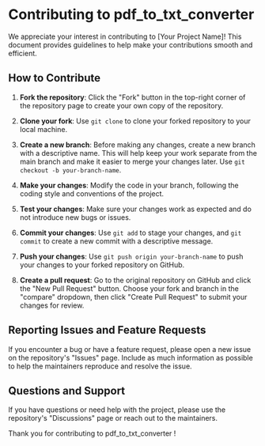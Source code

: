 # Contributing to pdf_to_txt_converter

We appreciate your interest in contributing to [Your Project Name]! This document provides guidelines to help make your contributions smooth and efficient.

## How to Contribute

1. **Fork the repository**: Click the "Fork" button in the top-right corner of the repository page to create your own copy of the repository.

2. **Clone your fork**: Use `git clone` to clone your forked repository to your local machine.

3. **Create a new branch**: Before making any changes, create a new branch with a descriptive name. This will help keep your work separate from the main branch and make it easier to merge your changes later. Use `git checkout -b your-branch-name`.

4. **Make your changes**: Modify the code in your branch, following the coding style and conventions of the project.

5. **Test your changes**: Make sure your changes work as expected and do not introduce new bugs or issues.

6. **Commit your changes**: Use `git add` to stage your changes, and `git commit` to create a new commit with a descriptive message.

7. **Push your changes**: Use `git push origin your-branch-name` to push your changes to your forked repository on GitHub.

8. **Create a pull request**: Go to the original repository on GitHub and click the "New Pull Request" button. Choose your fork and branch in the "compare" dropdown, then click "Create Pull Request" to submit your changes for review.

## Reporting Issues and Feature Requests

If you encounter a bug or have a feature request, please open a new issue on the repository's "Issues" page. Include as much information as possible to help the maintainers reproduce and resolve the issue.

## Questions and Support

If you have questions or need help with the project, please use the repository's "Discussions" page or reach out to the maintainers.

Thank you for contributing to pdf_to_txt_converter !
